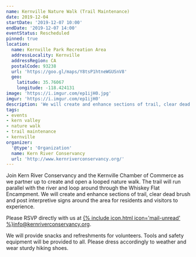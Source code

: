 ```yaml
---
name: Kernville Nature Walk (Trail Maintenance)
date: 2019-12-04
startDate: '2019-12-07 10:00'
endDate: '2019-12-07 14:00'
eventStatus: Rescheduled
pinned: true
location:
  name: Kernville Park Recreation Area
  addressLocality: Kernville
  addressRegion: CA
  postalCode: 93238
  url: 'https://goo.gl/maps/Y8tsP1htneWGUSnV8'
  geo:
    latitude: 35.76067
    longitude: -118.424131
image: 'https://i.imgur.com/ep1ijH0.jpg'
imgur: 'https://i.imgur.com/ep1ijH0'
description: 'We will create and enhance sections of trail, clear dead brush and post interpretive signs around the area for residents and visitors to experience'
tags:
- events
- kern valley
- nature walk
- trail maintenance
- kernville
organizer:
  '@type': 'Organization'
  name: Kern River Conservancy
  url: 'http://www.kernriverconservancy.org/'
---
```

Join Kern River Conservancy and the Kernville Chamber of Commerce as we partner
up to create and open a looped nature walk. The trail will run parallel with the
river and loop around through the Whiskey Flat Encampment. We will create and
enhance sections of trail, clear dead brush and post interpretive signs around
the area for residents and visitors to experience.

Please RSVP directly with us at <a href="mailto:info@kernriverconservancy.org" class="underline link-color">{% include icon.html icon='mail-unread' %}info@kernriverconservancy.org.</a>

We will provide snacks and refreshments for volunteers. Tools and safety
equipment will be provided to all. Please dress accordingly to weather and wear
sturdy hiking shoes.
